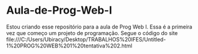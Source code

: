 # Aula-de-Prog-Web-I
Estou criando esse repositório para a aula de Prog Web I.
Essa é a primeira vez que começo um projeto de programação.
Segue o código do site
file:///C:/Users/Ubiracy/Desktop/TRABALHOS%20IFES/Untitled-1%20PROG%20WEB%201%20tentativa%202.html
